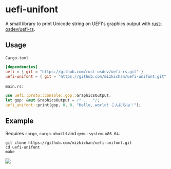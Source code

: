 # uefi-unifont
A small library to print Unicode string on UEFI's graphics output with [rust-osdev/uefi-rs](https://github.com/rust-osdev/uefi-rs).

## Usage

`Cargo.toml`:
```toml
[dependencies]
uefi = { git = "https://github.com/rust-osdev/uefi-rs.git" }
uefi-unifont = { git = "https://github.com/mizkichan/uefi-unifont.git" }
```

`main.rs`:
```rust
use uefi::proto::console::gop::GraphicsOutput;
let gop: &mut GraphicsOutput = /* ... */;
uefi_unifont::print(gop, 0, 0, "Hello, world! こんにちは！");
```

## Example

Requires `cargo`, `cargo-xbuild` and `qemu-system-x86_64`.

```shell-session
git clone https://github.com/mizkichan/uefi-unifont.git
cd uefi-unifont
make
```

![](screenshot.png)
